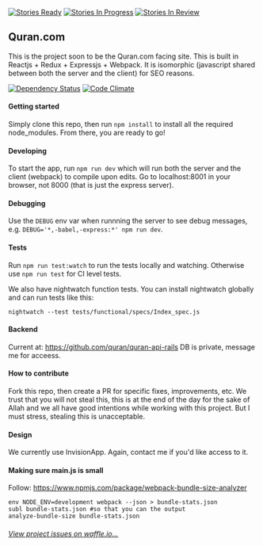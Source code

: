 [![Stories Ready](https://badge.waffle.io/quran/quran.com-frontend.svg?label=ready&title=Ready)](http://waffle.io/quran/quran.com-frontend)
[![Stories In Progress](https://badge.waffle.io/quran/quran.com-frontend.svg?label=in%20progress&title=In%20Progress)](http://waffle.io/quran/quran.com-frontend)
[![Stories In Review](https://badge.waffle.io/quran/quran.com-frontend.svg?label=in%20review&title=In%20Review)](http://waffle.io/quran/quran.com-frontend)


## Quran.com
This is the project soon to be the Quran.com facing site. This is built in
Reactjs + Redux + Expressjs + Webpack. It is isomorphic (javascript shared
between both the server and the client) for SEO reasons.

[![Dependency Status](https://david-dm.org/quran/quran.com-frontend.svg)](https://david-dm.org/quran/quran.com-frontend)
[![Code Climate](https://codeclimate.com/github/quran/quran.com-frontend.png)](https://codeclimate.com/github/quran/quran.com-frontend)

#### Getting started
Simply clone this repo, then run `npm install` to install all the required node_modules.
From there, you are ready to go!

#### Developing
To start the app, run `npm run dev` which will
run both the server and the client (webpack) to compile upon edits. Go to localhost:8001 in your browser, not 8000 (that is just the express server).

#### Debugging
Use the `DEBUG` env var when runnning the server to see debug messages, e.g. `DEBUG='*,-babel,-express:*' npm run dev`.

#### Tests
Run `npm run test:watch` to run the tests locally and watching. Otherwise use `npm run test` for CI level tests.

We also have nightwatch function tests. You can install nightwatch globally and can run tests like this:
```
nightwatch --test tests/functional/specs/Index_spec.js
```

#### Backend
Current at: https://github.com/quran/quran-api-rails
DB is private, message me for acceess.

#### How to contribute
Fork this repo, then create a PR for specific fixes, improvements, etc. We trust that
you will not steal this, this is at the end of the day for the sake of Allah and we
all have good intentions while working with this project. But I must stress, stealing
this is unacceptable.

#### Design
We currently use InvisionApp. Again, contact me if you'd like access to it.

#### Making sure main.js is small
Follow: https://www.npmjs.com/package/webpack-bundle-size-analyzer
```
env NODE_ENV=development webpack --json > bundle-stats.json
subl bundle-stats.json #so that you can the output
analyze-bundle-size bundle-stats.json
```

###### [View project issues on waffle.io...](https://badge.waffle.io/quran/quran.com-frontend)
